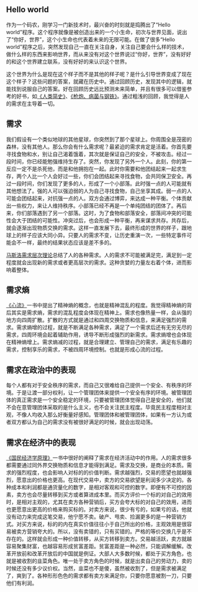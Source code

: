 ## Hello world
作为一个码农，刚学习一门新技术时，最兴奋的时刻就是捣腾出了“Hello world”程序。这个程序就像是被创造出来的一个小生命，初次与世界见面，说出了“你好，世界”，这个小生命也代表着未来的无限可能。在做了很多“Hello world”程序之后，突然发现自己一直在关注自身，关注自己要会什么样的技术，做什么样的东西来影响世界，而从来没有对这个世界说过“你好，世界”，没有好好的和这个世界建立联系，没有好好的来认识这个世界。

这个世界为什么是现在这个样子而不是其他的样子呢？是什么引导世界变成了现在这个样子？这些问题的答案，就藏在历史中。通过回顾历史，发现其中的逻辑，就能找到说服自己的答案。好在回顾历史远比预测未来简单，并且有很多可以借鉴参考的好书，如[《人类简史》](https://book.douban.com/subject/25985021/)、[《枪炮、病菌与钢铁》](https://book.douban.com/subject/1813841/)。通过粗浅的回顾，我觉得是人的需求在主导着一切。

## 需求
我们假设有一个类似地球的其他星球，你突然到了那个星球上。你周围全是茂密的森林，没有其他人。那么你会有什么需求呢？最紧迫的需求肯定是活着。你首先要寻找食物和水，别让自己渴着饿着，其次就是保证自己的安全，不被攻击。经过一段时间，你已经能勉强维持生存了。突然，你发现了另外一个人。此刻，你的第一反应一定不是杀死他，而是和他拥抱在一起。此时你需要和他团结起来一起求生存，两个人比一个人会好过一些，你们会团结起来寻找食物，会共同保卫安全。再过一段时间，你们发现了更多的人，形成了一个小部落。此时强一点的人可能就有其他想法了。强的人可以强迫弱的人为自己寻找食物，自己坐享其成。弱一点的人可能会团结起来，对抗强一点的人。双方会通过博弈，来达成一种平衡。个体贡献出一些权力，来让人维持秩序。小部落已经不再是一个单纯团结的团体了。再后来，你们部落遇到了另一个部落。这时，为了食物和部落安全，部落间冲突的可能性会大于团结的可能性。冲突过后，也会形成一种平衡，再来谋求共存。共存后，就会逐渐出现物质交换的需求。这样一直发展下去，最终形成的世界的样子，跟地球上的样子应该大同小异。只要人的需求不变，让历史重演一次，一些特定事件可能会不一样，最终的结果状态应该是差不多的。

[马斯洛需求层次理论](https://baike.baidu.com/item/%E9%A9%AC%E6%96%AF%E6%B4%9B%E9%9C%80%E6%B1%82%E5%B1%82%E6%AC%A1%E7%90%86%E8%AE%BA/11036498)总结了人的各种需求。人的需求不可能被满足完，满足到一定程度就会出现新的需求或者更高层次的需求。这种贪婪的力量左右着个体，进而影响着整体。

## 需求熵
[《心流》](https://book.douban.com/subject/27186106/)一书中提出了精神熵的概念，也就是精神混乱的程度。我觉得精神熵的背后其实是需求熵，需求的混乱程度会体现在精神上。需求也像热量一样，会从强的地方向四周扩散。扩散的方式就是通过和四周交换物质和信息，来满足强烈的需求。需求熵增的过程，就是不断满足各种需求，满足了一个需求后还有无穷无尽的需求，四周环境会起着辅助作用，诱导不断形成强烈的新需求。需求熵增也会体现在精神熵增上。需求熵减的过程，就是合理建立、管理自己的需求，满足有乐趣的需求，控制享乐的需求，不被四周环境控制。也就是形成心流的过程。

## 需求在政治中的表现
每个人都有对于安全秩序的需求，而自己又很难给自己提供一个安全、有秩序的环境。于是让渡一部分权利，让一个管理团体来提供一个安全有序的环境。被管理团体的真正需求是一个安全稳定的环境，只要被管理团体觉得自己是安全的，他们就不会在意管理团体采取的是什么主义，也不会关注民主程度。毕竟民主程度相对主观，不像人均收入那么好衡量好感知。管理团体和被管理团体，如果有一方认为或者双方都认为自己的需求没有被很好满足的时候，就会出现动荡。

## 需求在经济中的表现
[《国民经济学原理》](https://book.douban.com/subject/1315186/)一书中很好的阐释了需求在经济活动中的作用。人的需求很多都需要通过同外界交换物质和信息才能得到满足。需求及交换，是商业的本质。需求的强烈程度，也会影响人对标的的价值判断。需求越强烈，交易的愿望也就越强烈，愿意出的价格也更高。在现代交易中，卖方的交易欲望是利润多少决定的。各种成本和利润都是通货量化的数字，是相对客观和可控的数字。即便有不可控的因素，卖方也会尽量转移到买方或者算进成本里。而买方评价一个标的对自己的效用时，是相对主观的，尤其在卖方各种营销后，买方会夸大标的对自己的效用，进而也更愿意出更高的价格来购买标的。对卖方来说，很少有亏的，如果亏的话，他就没有动力来完成这笔交易，他宁愿不卖。破产、甩卖、捡漏更多的是一种营销方式。对买方来说，标的的内在真实价值往往小于自己所出的价格，主观效用是很容易被卖方营销夸大的。所以，没有卖错的，只有买错的。严格的等价交换几乎是不存在的。这样就会形成一种价值转移，从买方转移到卖方。交易越活跃，卖方就越容易聚集财富，也越容易形成贫富差距。贫富差距是一种必然，只能调解缓解。改革开放前和改革开放后的中国就是例证。大部人大多数时候，都处于买方角色，也就是被收割的韭菜角色。唯一处于卖方角色的时候，就是出卖自己的劳动力，卖的时候还没有多少议价权。当然，韭菜也不是傻，虽然被收割了，但是需求被满足了，爽到了。各种形形色色的需求都有卖方来满足你，只要你愿意被割一刀，只要他们有利润。

